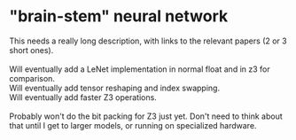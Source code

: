 # "brain-stem" neural network

This needs a really long description, with links to the relevant papers (2 or 3 short ones).<br>
<br>
Will eventually add a LeNet implementation in normal float and in z3 for comparison.<br>
Will eventually add tensor reshaping and index swapping.<br>
Will eventually add faster Z3 operations.<br>
<br>
Probably won't do the bit packing for Z3 just yet. Don't need to think about that until I get to larger models, or running on specialized hardware.<br>

